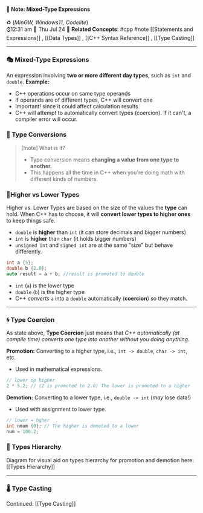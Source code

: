 #### 📝 Note: Mixed-Type Expressions 
 ♻️ (*MinGW, Windows11, Codelite*)   
 ⌚12:31 am  📆 Thu Jul 24
 🔗 **Related Concepts**: #cpp #note [[Statements and Expressions]] , [[Data Types]] , [[C++ Syntax Reference]] , [[Type Casting]] 
___
### 🎭 Mixed-Type Expressions

An expression involving **two or more different day types**, such as `int` and `double`.
**Example:**

- C++ operations occur on same type operands
- If operands are of different types, C++ will convert one
- Important! since it could affect calculation results
- C++ will attempt to automatically convert types (coercion). If it can't, a compiler error will occur.

### 🔄 Type Conversions 

>[!note] What is it?
>- Type conversion means **changing a value from one type to another.**
>- This happens all the time in C++ when you're doing math with different kinds of numbers.

### 🔺Higher vs Lower Types

Higher vs. Lower Types are based on the size of the values the **type** can hold. When C++ has to choose, it will **convert lower types to higher ones** to keep things safe.

- `double` is **higher** than `int` (it can store decimals and bigger numbers)
- `int` is **higher** than `char` (it holds bigger numbers)
- `unsigned int` and `signed int` are at the same "size" but behave differently.

```cpp title:Example
int a {5};
double b {2.0};
auto result = a + b; //result is promoted to double
```

- `int` (`a`) is the lower type
- `double` (`b`) is the higher type
- C++ *converts* `a` into a `double` automatically (**coercion**) so they match.

---
### 🌀 Type Coercion 

As state above, **Type Coercion** just means that *C++ automatically (at compile time) converts one type into another without you doing anything.*

**Promotion:** Converting to a higher type, i.e., `int -> double`, `char -> int`, etc.
- Used in mathematical expressions.

```cpp title:Promotion
// lower op higher
2 * 5.2; // (2 is promoted to 2.0) The lower is promoted to a higher
```

**Demotion:** Converting to a lower type, i.e., `double -> int` (*may* lose data!)
- Used with assignment to lower type.

```cpp title:Demotion
// lower = hgher
int nmum {0}; // The higher is demoted to a lower
num = 100.2;
```

### 🚧 Types Hierarchy

Diagram for visual aid on types hierarchy for promotion and demotion here:
[[Types Hierarchy]]

---
### 🌡️ Type Casting

Continued: 
[[Type Casting]]
